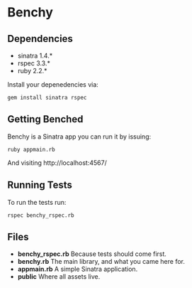 # Benchy

## Dependencies

* sinatra 1.4.*
* rspec 3.3.*
* ruby 2.2.*

Install your depenedencies via:

```
gem install sinatra rspec
```

## Getting Benched

Benchy is a Sinatra app you can run it by issuing:

```
ruby appmain.rb
```

And visiting http://localhost:4567/



## Running Tests

To run the tests run:

```
rspec benchy_rspec.rb
```


## Files

* **benchy_rspec.rb** Because tests should come first.
* **benchy.rb** The main library, and what you came here for.
* **appmain.rb** A simple Sinatra application.
* **public** Where all assets live.
